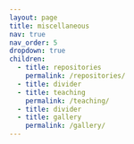 ```yaml
---
layout: page
title: miscellaneous
nav: true
nav_order: 5
dropdown: true
children:
  - title: repositories
    permalink: /repositories/
  - title: divider
  - title: teaching
    permalink: /teaching/
  - title: divider
  - title: gallery
    permalink: /gallery/
---
```

